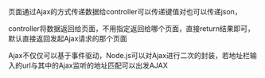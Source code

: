 页面通过Ajax的方式传递数据给controller可以传递键值对也可以传递json，

controller将数据返回给页面，不用指定返回给哪个页面，直接return结果即可，默认直接返回发起Ajax请求的那个页面

Ajax不仅仅可以基于事件驱动，Node.js可以对Ajax进行二次的封装，若地址栏输入的url与其中的Ajax监听的地址匹配可以出发AJAX
